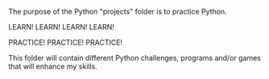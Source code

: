The purpose of the Python "projects" folder is to practice Python.

LEARN! LEARN! LEARN! LEARN!

PRACTICE! PRACTICE! PRACTICE!

This folder will contain different Python challenges, programs and/or games that will enhance my skills.
